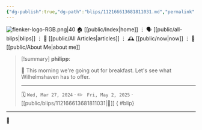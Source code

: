 ```yaml
---
{"dg-publish":true,"dg-path":"blips/112166613681811031.md","permalink":"/blips/112166613681811031/","title":"philipp on mastodon @ 2024-03-27"}
---
```



<div class="transclusion internal-embed is-loaded"><div class="markdown-embed">




![flenker-logo-RGB.png|40](/img/user/attachments/flenker-logo-RGB.png)
🏠 [[public/Index\|home]]  ⋮ 🗣️ [[public/all-blips\|blips]] ⋮  📝 [[public/All Articles\|articles]]  ⋮ 🕰️ [[public/now\|now]] ⋮ 🪪 [[public/About Me\|about me]]


</div></div>


> [!summary] **philipp**:
>
> 🥐 This morning we're going out for breakfast. Let's see what Wilhelmshaven has to offer.
> - - -
>
> 🗓️ <code>Wed, Mar 27, 2024</code>  · ✏️ <code> Fri, May 2, 2025</code>  · [[public/blips/112166613681811031\|🔗]]
{ #blip}


- - -

 👾
